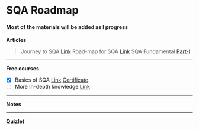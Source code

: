 # SQA Roadmap
#### Most of the materials will be added as I progress

**Articles**
> Journey to SQA [Link](https://www.linkedin.com/pulse/ongoing-journey-software-quality-assurancesqa-sarowar-alam-saidi/)
> Road-map for SQA [Link](https://www.linkedin.com/pulse/road-map-become-sqa-base-sarowar-alam-saidi/)
> SQA Fundamental [Part-I](https://www.linkedin.com/pulse/sqa-fundamental-part-i-sarowar-alam-saidi/)
---
**Free courses**
- [X] Basics of SQA [Link](https://www.mygreatlearning.com/academy/courses/5444842/43771#?utm_source=share_with_friends) [Certificate](https://olympus1.mygreatlearning.com/course_certificate/IQMVYWVU)
- [ ] More In-depth knowledge [Link]()
---
**Notes**

---
**Quizlet**

